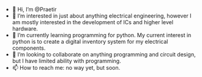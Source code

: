 - 👋 Hi, I’m @Praetir
- 👀 I’m interested in just about anything electrical engineering, however I am mostly interested in the development of ICs and higher level hardware.
- 🌱 I’m currently learning programming for python. My current interest in python is to create a digital inventory system for my electrical components.
- 💞️ I’m looking to collaborate on anything programming and circuit design, but I have limited ability with programming.
- 📫 How to reach me: no way yet, but soon.

<!---
Praetir/Praetir is a ✨ special ✨ repository because its `README.md` (this file) appears on your GitHub profile.
You can click the Preview link to take a look at your changes.
--->
